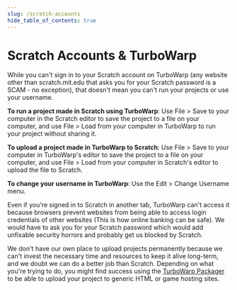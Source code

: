 ```yaml
---
slug: /scratch-accounts
hide_table_of_contents: true
---
```


# Scratch Accounts & TurboWarp

While you can't sign in to your Scratch account on TurboWarp (any website other than scratch.mit.edu that asks you for your Scratch password is a SCAM - no exception), that doesn't mean you can't run your projects or use your username.

**To run a project made in Scratch using TurboWarp**: Use File > Save to your computer in the Scratch editor to save the project to a file on your computer, and use File > Load from your computer in TurboWarp to run your project without sharing it.

**To upload a project made in TurboWarp to Scratch**: Use File > Save to your computer in TurboWarp's editor to save the project to a file on your computer, and use File > Load from your computer in Scratch's editor to upload the file to Scratch.

**To change your username in TurboWarp**: Use the Edit > Change Username menu.

Even if you're signed in to Scratch in another tab, TurboWarp can't access it because browsers prevent websites from being able to access login credentials of other websites (This is how online banking can be safe). We would have to ask you for your Scratch password which would add unfixable security horrors and probably get us blocked by Scratch.

<!-- yes, placeholder exists, but it's not ready yet and I'm not sure if we are allowed to link to it -->
We don't have our own place to upload projects permanently because we can't invest the necessary time and resources to keep it alive long-term, and we doubt we can do a better job than Scratch. Depending on what you're trying to do, you might find success using the [TurboWarp Packager](https://packager.turbowarp.org/) to be able to upload your project to generic HTML or game hosting sites.
